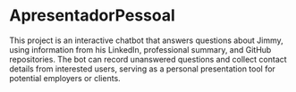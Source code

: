 # ApresentadorPessoal

This project is an interactive chatbot that answers questions about Jimmy, using information from his LinkedIn, professional summary, and GitHub repositories. The bot can record unanswered questions and collect contact details from interested users, serving as a personal presentation tool for potential employers or clients.

